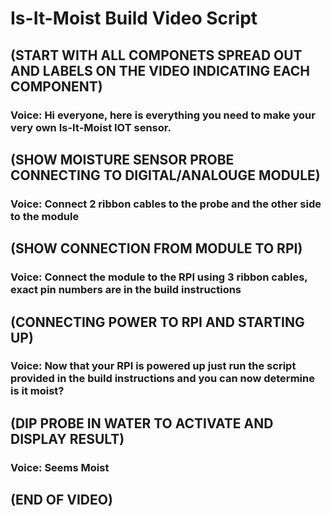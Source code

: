 # Is-It-Moist Build Video Script

## (START WITH ALL COMPONETS SPREAD OUT AND LABELS ON THE VIDEO INDICATING EACH COMPONENT)

### Voice: Hi everyone, here is everything you need to make your very own Is-It-Moist IOT sensor.

## (SHOW MOISTURE SENSOR PROBE CONNECTING TO DIGITAL/ANALOUGE MODULE)

### Voice: Connect 2 ribbon cables to the probe and the other side to the module

## (SHOW CONNECTION FROM MODULE TO RPI)

### Voice: Connect the module to the RPI using 3 ribbon cables, exact pin numbers are in the build instructions

## (CONNECTING POWER TO RPI AND STARTING UP)

### Voice: Now that your RPI is powered up just run the script provided in the build instructions and you can now determine is it moist?

## (DIP PROBE IN WATER TO ACTIVATE AND DISPLAY RESULT)

### Voice: Seems Moist

## (END OF VIDEO)
